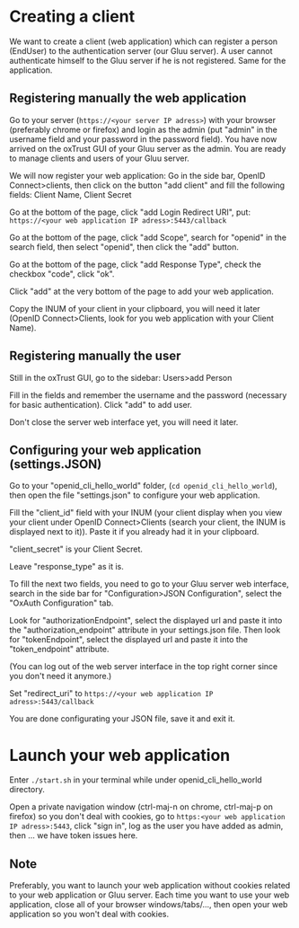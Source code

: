 # Creating a client

We want to create a client (web application) which can register a person (EndUser) to the authentication server (our Gluu server).
A user cannot authenticate himself to the Gluu server if he is not registered. Same for the application.

## Registering manually the web application
Go to your server (`https://<your server IP adress>`) with your browser (preferably chrome or firefox) and login as the admin (put "admin" in the username field and your password in the password field). You have now arrived on the oxTrust GUI of your Gluu server as the admin. You are ready to manage clients and users of your Gluu server.

We will now register your web application:
Go in the side bar, OpenID Connect>clients, then click on the button "add client" and fill the following fields: Client Name, Client Secret

Go at the bottom of the page, click "add Login Redirect URI", put: `https://<your web application IP adress>:5443/callback`

Go at the bottom of the page, click "add Scope", search for "openid" in the search field, then select "openid", then click the "add" button.

Go at the bottom of the page, click "add Response Type", check the checkbox "code", click "ok".

Click "add" at the very bottom of the page to add your web application. 

Copy the INUM of your client in your clipboard, you will need it later (OpenID Connect>Clients, look for you web application with your Client Name).

## Registering manually the user
Still in the oxTrust GUI, go to the sidebar: Users>add Person

Fill in the fields and remember the username and the password (necessary for basic authentication). Click "add" to add user.

Don't close the server web interface yet, you will need it later.

## Configuring your web application (settings.JSON)
Go to your "openid_cli_hello_world" folder, (`cd openid_cli_hello_world`), then open the file "settings.json" to configure your web application.

Fill the "client_id" field with your INUM (your client display when you view your client under OpenID Connect>Clients (search your client, the INUM is displayed next to it)). Paste it if you already had it in your clipboard.

"client_secret" is your Client Secret.

Leave "response_type" as it is.

To fill the next two fields, you need to go to your Gluu server web interface, search in the side bar for "Configuration>JSON Configuration", select the "OxAuth Configuration" tab.

Look for "authorizationEndpoint", select the displayed url and paste it into the "authorization_endpoint" attribute in your settings.json file.
Then look for "tokenEndpoint", select the displayed url and paste it into the "token_endpoint" attribute.

(You can log out of the web server interface in the top right corner since you don't need it anymore.)

Set "redirect_uri" to `https://<your web application IP adress>:5443/callback`

You are done configurating your JSON file, save it and exit it.

# Launch your web application
Enter `./start.sh` in your terminal while under openid_cli_hello_world directory.

Open a private navigation window (ctrl-maj-n on chrome, ctrl-maj-p on firefox) so you don't deal with cookies, go to `https:<your web application IP adress>:5443`, click "sign in", log as the user you have added as admin, then ... we have token issues here.

## Note
Preferably, you want to launch your web application without cookies related to your web application or Gluu server. Each time you want to use your web application, close all of your browser windows/tabs/..., then open your web application so you won't deal with cookies.
